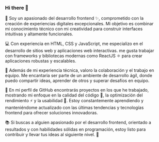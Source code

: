 ### Hi there 👋

🚀 Soy un apasionado del desarrollo frontend ✨, comprometido con la creación de experiencias digitales excepcionales. 
Mi objetivo es combinar mi conocimiento técnico con mi creatividad para construir interfaces intuitivas y altamente funcionales.

💻 Con experiencia en HTML, CSS y JavaScript, me especializo en el desarrollo de sitios web y aplicaciones web interactivas.
me gusta trabajar con frameworks y bibliotecas modernas como ReactJS ⚛️ para crear aplicaciones robustas y escalables.

🤝 Además de mi experiencia técnica, valoro la colaboración y el trabajo en equipo. 
Me encantaria ser parte de un ambiente de desarrollo ágil, donde puedo compartir ideas, aprender de otros y superar desafíos en equipo.

🔧 En mi perfil de GitHub encontrarás proyectos en los que he trabajado, mostrando mi enfoque en la calidad del código 💯,
la optimización del rendimiento ⚡️ y la usabilidad 🎨.
Estoy constantemente aprendiendo y manteniéndome actualizado con las últimas tendencias y tecnologías frontend para ofrecer soluciones innovadoras.

📚 Si buscas a alguien apasionado por el desarrollo frontend, orientado a resultados y con habilidades sólidas en programación,
estoy listo para contribuir y llevar tus ideas al siguiente nivel. 🤗
<!--
**MaikolReyes/MaikolReyes** is a ✨ _special_ ✨ repository because its `README.md` (this file) appears on your GitHub profile.

Here are some ideas to get you started:

- 🔭 I’m currently working on ...
- 🌱 I’m currently learning ...
- 👯 I’m looking to collaborate on ...
- 🤔 I’m looking for help with ...
- 💬 Ask me about ...
- 📫 How to reach me: ...
- 😄 Pronouns: ...
- ⚡ Fun fact: ...
-->
